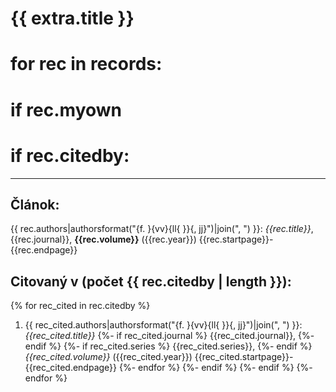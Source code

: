 {{ extra.title }}
=================
# for rec in records:
# if rec.myown
# if rec.citedby:

* * * * *

Článok:
-------

{{  rec.authors|authorsformat("{f. }{vv}{ll{ }}{, jj}")|join(", ") }}:
*{{rec.title}}*,
{{rec.journal}},
**{{rec.volume}}**
({{rec.year}})
{{rec.startpage}}-{{rec.endpage}}

Citovaný v (počet {{ rec.citedby | length }}):
----------------------------------------------

{% for rec_cited in rec.citedby %}
1. {{  rec_cited.authors|authorsformat("{f. }{vv}{ll{ }}{, jj}")|join(", ") }}: *{{rec_cited.title}}*
{%- if rec_cited.journal %}
   {{rec_cited.journal}},
{%- endif %}
{%- if rec_cited.series %}
   {{rec_cited.series}},
{%- endif %}
   *{{rec_cited.volume}}*
   ({{rec_cited.year}})
   {{rec_cited.startpage}}-{{rec_cited.endpage}}
{%- endfor %}
{%- endif %}
{%- endif %}
{%- endfor %}

